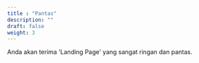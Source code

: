 ```yaml
---
title : "Pantas"
description: ""
draft: false
weight: 3
---
```


Anda akan terima 'Landing Page' yang sangat ringan dan pantas.
